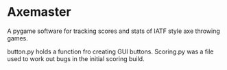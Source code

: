 # Axemaster
A pygame software for tracking scores and stats of IATF style axe throwing games.

button.py holds a function fro creating GUI buttons. 
Scoring.py was a file used to work out bugs in the initial scoring build.
